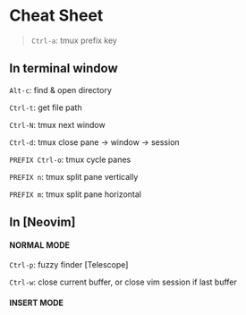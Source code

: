 # Cheat Sheet

> `Ctrl-a`: tmux prefix key

## In terminal window
`Alt-c`: find & open directory

`Ctrl-t`: get file path

`Ctrl-N`: tmux next window

`Ctrl-d`: tmux close pane -> window -> session

`PREFIX Ctrl-o`: tmux cycle panes

`PREFIX n`: tmux split pane vertically

`PREFIX m`: tmux split pane horizontal


## In [Neovim]
#### NORMAL MODE

`Ctrl-p`: fuzzy finder [Telescope]

`Ctrl-w`: close current buffer, or close vim session if last buffer

#### INSERT MODE
